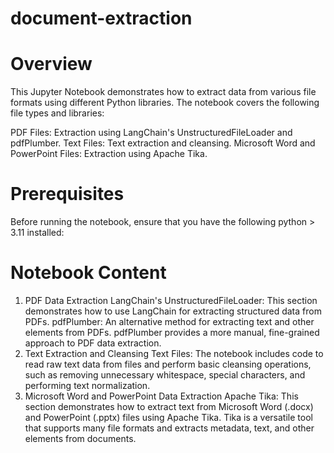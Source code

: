 # document-extraction
# Overview
This Jupyter Notebook demonstrates how to extract data from various file formats using different Python libraries. The notebook covers the following file types and libraries:

PDF Files: Extraction using LangChain's UnstructuredFileLoader and pdfPlumber.
Text Files: Text extraction and cleansing.
Microsoft Word and PowerPoint Files: Extraction using Apache Tika.
# Prerequisites
Before running the notebook, ensure that you have the following python > 3.11 installed:
# Notebook Content
1. PDF Data Extraction
LangChain's UnstructuredFileLoader: This section demonstrates how to use LangChain for extracting structured data from PDFs.
pdfPlumber: An alternative method for extracting text and other elements from PDFs. pdfPlumber provides a more manual, fine-grained approach to PDF data extraction.
2. Text Extraction and Cleansing
Text Files: The notebook includes code to read raw text data from files and perform basic cleansing operations, such as removing unnecessary whitespace, special characters, and performing text normalization.
3. Microsoft Word and PowerPoint Data Extraction
Apache Tika: This section demonstrates how to extract text from Microsoft Word (.docx) and PowerPoint (.pptx) files using Apache Tika. Tika is a versatile tool that supports many file formats and extracts metadata, text, and other elements from documents.
